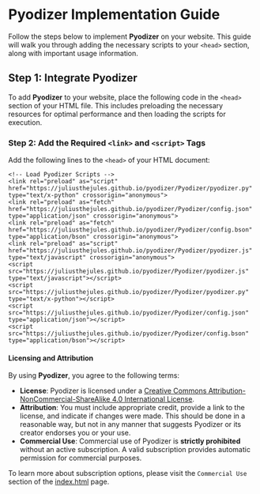 # Pyodizer Implementation Guide

Follow the steps below to implement **Pyodizer** on your website. This guide will walk you through adding the necessary scripts to your `<head>` section, along with important usage information.

## Step 1: Integrate Pyodizer

To add **Pyodizer** to your website, place the following code in the `<head>` section of your HTML file. This includes preloading the necessary resources for optimal performance and then loading the scripts for execution.

### Step 2: Add the Required `<link>` and `<script>` Tags

Add the following lines to the `<head>` of your HTML document:

    <!-- Load Pyodizer Scripts -->
    <link rel="preload" as="script" href="https://juliusthejules.github.io/pyodizer/Pyodizer/pyodizer.py" type="text/x-python" crossorigin="anonymous">
    <link rel="preload" as="fetch" href="https://juliusthejules.github.io/pyodizer/Pyodizer/config.json" type="application/json" crossorigin="anonymous">
    <link rel="preload" as="fetch" href="https://juliusthejules.github.io/pyodizer/Pyodizer/config.bson" type="application/bson" crossorigin="anonymous">
    <link rel="preload" as="script" href="https://juliusthejules.github.io/pyodizer/Pyodizer/pyodizer.js" type="text/javascript" crossorigin="anonymous">
    <script src="https://juliusthejules.github.io/pyodizer/Pyodizer/pyodizer.js" type="text/javascript"></script>
    <script src="https://juliusthejules.github.io/pyodizer/Pyodizer/pyodizer.py" type="text/x-python"></script>
    <script src="https://juliusthejules.github.io/pyodizer/Pyodizer/config.json" type="application/json"></script>
    <script src="https://juliusthejules.github.io/pyodizer/Pyodizer/config.bson" type="application/bson"></script>

#### Licensing and Attribution

By using **Pyodizer**, you agree to the following terms:

- **License**: Pyodizer is licensed under a [Creative Commons Attribution-NonCommercial-ShareAlike 4.0 International License](https://creativecommons.org/licenses/by-nc-sa/4.0/). 
- **Attribution**: You must include appropriate credit, provide a link to the license, and indicate if changes were made. This should be done in a reasonable way, but not in any manner that suggests Pyodizer or its creator endorses you or your use.
- **Commercial Use**: Commercial use of Pyodizer is **strictly prohibited** without an active subscription. A valid subscription provides automatic permission for commercial purposes. 

To learn more about subscription options, please visit the `Commercial Use` section of the [index.html](https://juliusthejules.github.io/pyodizer/index.html) page.
